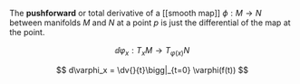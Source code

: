 The **pushforward** or total derivative of a [[smooth map]] $\phi: M \to N$ between manifolds $M$ and $N$ at a point $p$ is just the differential of the map at the point.

$$
\dd{\varphi_x}: T_x M \to T_{\varphi(x)}N
$$

$$
d\varphi_x = \dv{}{t}\bigg|_{t=0} \varphi(f(t))
$$